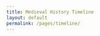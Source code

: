 ```yaml
---
title: Medieval History Timeline
layout: default
permalink: /pages/timeline/
---
```


<div id="timeline-root"></div>

<script type="module">
import Timeline from '../components/Timeline.jsx';
import { createRoot } from 'react-dom/client';

const container = document.getElementById('timeline-root');
const root = createRoot(container);
root.render(<Timeline />);
</script>
